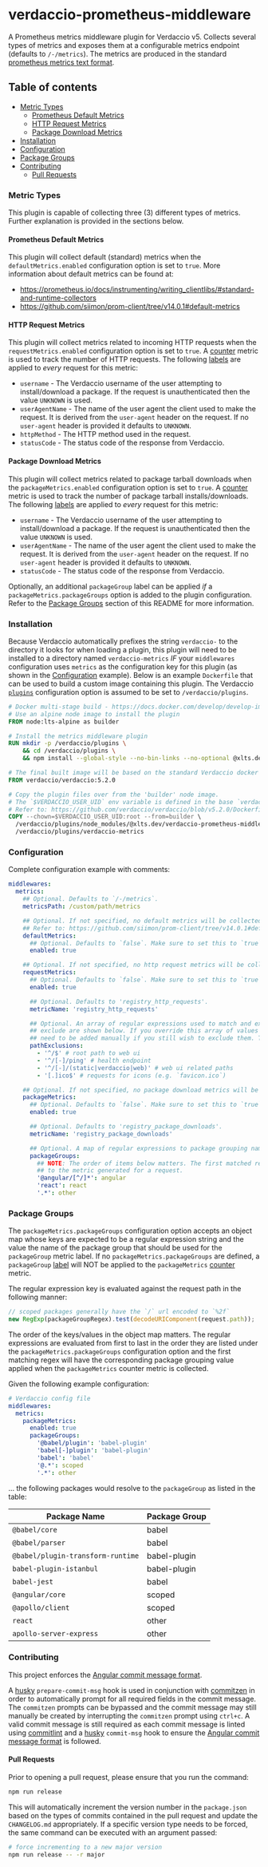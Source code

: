 # verdaccio-prometheus-middleware

A Prometheus metrics middleware plugin for Verdaccio v5. Collects several types of metrics and exposes them at a
configurable metrics endpoint (defaults to `/-/metrics`). The metrics are produced in the standard
[prometheus metrics text format](https://prometheus.io/docs/instrumenting/exposition_formats/#text-format-example).

## Table of contents

- [Metric Types](#metric-types)
  - [Prometheus Default Metrics](#prometheus-default-metrics)
  - [HTTP Request Metrics](#http-request-metrics)
  - [Package Download Metrics](#package-download-metrics)
- [Installation](#installation)
- [Configuration](#configuration)
- [Package Groups](#package-groups)
- [Contributing](#contributing)
  - [Pull Requests](#pull-requests)

### Metric Types

This plugin is capable of collecting three (3) different types of metrics. Further explanation is provided in the
sections below.

#### Prometheus Default Metrics

This plugin will collect default (standard) metrics when the `defaultMetrics.enabled` configuration option is set to
`true`. More information about default metrics can be found at:

- https://prometheus.io/docs/instrumenting/writing_clientlibs/#standard-and-runtime-collectors
- https://github.com/siimon/prom-client/tree/v14.0.1#default-metrics

#### HTTP Request Metrics

This plugin will collect metrics related to incoming HTTP requests when the `requestMetrics.enabled` configuration
option is set to `true`. A [counter](https://prometheus.io/docs/concepts/metric_types/#counter) metric is used to track
the number of HTTP requests. The following [labels](https://prometheus.io/docs/practices/naming/#labels) are applied to
_every_ request for this metric:

- `username` - The Verdaccio username of the user attempting to install/download a package. If the request is
  unauthenticated then the value `UNKNOWN` is used.
- `userAgentName` - The name of the user agent the client used to make the request. It is derived from the `user-agent`
  header on the request. If no `user-agent` header is provided it defaults to `UNKNOWN`.
- `httpMethod` - The HTTP method used in the request.
- `statusCode` - The status code of the response from Verdaccio.

#### Package Download Metrics

This plugin will collect metrics related to package tarball downloads when the `packageMetrics.enabled` configuration
option is set to `true`. A [counter](https://prometheus.io/docs/concepts/metric_types/#counter) metric is used to track
the number of package tarball installs/downloads. The following [labels](https://prometheus.io/docs/practices/naming/#labels)
are applied to _every_ request for this metric:

- `username` - The Verdaccio username of the user attempting to install/download a package. If the request is
  unauthenticated then the value `UNKNOWN` is used.
- `userAgentName` - The name of the user agent the client used to make the request. It is derived from the `user-agent`
  header on the request. If no `user-agent` header is provided it defaults to `UNKNOWN`.
- `statusCode` - The status code of the response from Verdaccio.

Optionally, an additional `packageGroup` label can be applied _if_ a `packageMetrics.packageGroups` option is added to
the plugin configuration. Refer to the [Package Groups](#package-groups) section of this README for more information.

### Installation

Because Verdaccio automatically prefixes the string `verdaccio-` to the directory it looks for when loading a plugin,
this plugin will need to be installed to a directory named `verdaccio-metrics` _IF_ your `middlewares` configuration
uses `metrics` as the configuration key for this plugin (as shown in the [Configuration](#configuration) example). Below
is an example `Dockerfile` that can be used to build a custom image containing this plugin. The Verdaccio
[`plugins`](https://verdaccio.org/docs/configuration#plugins) configuration option is assumed to be set to
`/verdaccio/plugins`.

```Dockerfile
# Docker multi-stage build - https://docs.docker.com/develop/develop-images/multistage-build/
# Use an alpine node image to install the plugin
FROM node:lts-alpine as builder

# Install the metrics middleware plugin
RUN mkdir -p /verdaccio/plugins \
    && cd /verdaccio/plugins \
    && npm install --global-style --no-bin-links --no-optional @xlts.dev/verdaccio-prometheus-middleware@1.0.0

# The final built image will be based on the standard Verdaccio docker image.
FROM verdaccio/verdaccio:5.2.0

# Copy the plugin files over from the 'builder' node image.
# The `$VERDACCIO_USER_UID` env variable is defined in the base `verdaccio/verdaccio` image.
# Refer to: https://github.com/verdaccio/verdaccio/blob/v5.2.0/Dockerfile#L32
COPY --chown=$VERDACCIO_USER_UID:root --from=builder \
  /verdaccio/plugins/node_modules/@xlts.dev/verdaccio-prometheus-middleware \
  /verdaccio/plugins/verdaccio-metrics
```

### Configuration

Complete configuration example with comments:

```yaml
middlewares:
  metrics:
    ## Optional. Defaults to `/-/metrics`.
    metricsPath: /custom/path/metrics

    ## Optional. If not specified, no default metrics will be collected.
    ## Refer to: https://github.com/siimon/prom-client/tree/v14.0.1#default-metrics
    defaultMetrics:
      ## Optional. Defaults to `false`. Make sure to set this to `true` if you want to collect default metrics.
      enabled: true

    ## Optional. If not specified, no http request metrics will be collected.
    requestMetrics:
      ## Optional. Defaults to `false`. Make sure to set this to `true` if you want to collect request metrics.
      enabled: true

      ## Optional. Defaults to 'registry_http_requests'.
      metricName: 'registry_http_requests'

      ## Optional. An array of regular expressions used to match and exclude request paths. The default list of paths to
      ## exclude are shown below. If you override this array of values these default paths will NOT be included and will
      ## need to be added manually if you still wish to exclude them. The `metricsPath` is **ALWAYS** excluded.
      pathExclusions:
        - '^/$' # root path to web ui
        - '^/[-]/ping' # health endpoint
        - '^/[-]/(static|verdaccio|web)' # web ui related paths
        - '[.]ico$' # requests for icons (e.g. `favicon.ico`)

    ## Optional. If not specified, no package download metrics will be collected.
    packageMetrics:
      ## Optional. Defaults to `false`. Make sure to set this to `true` if you want to collect package download metrics.
      enabled: true

      ## Optional. Defaults to 'registry_package_downloads'.
      metricName: 'registry_package_downloads'

      ## Optional. A map of regular expressions to package grouping names.
      packageGroups:
        ## NOTE: The order of items below matters. The first matched regex is the package grouping that will be applied
        ## to the metric generated for a request.
        '@angular/[^/]*': angular
        'react': react
        '.*': other
```

### Package Groups

The `packageMetrics.packageGroups` configuration option accepts an object map whose keys are expected to be a regular
expression string and the value the name of the package group that should be used for the `packageGroup` metric label.
If no `packageMetrics.packageGroups` are defined, a `packageGroup` [label](https://prometheus.io/docs/practices/naming/#labels)
will NOT be applied to the `packageMetrics` [counter](https://prometheus.io/docs/concepts/metric_types/#counter) metric.

The regular expression key is evaluated against the request path in the following manner:

```javascript
// scoped packages generally have the `/` url encoded to `%2f`
new RegExp(packageGroupRegex).test(decodeURIComponent(request.path));
```

The order of the keys/values in the object map matters. The regular expressions are evaluated from first to last in the
order they are listed under the `packageMetrics.packageGroups` configuration option and the first matching regex will
have the corresponding package grouping value applied when the `packageMetrics` counter metric is collected.

Given the following example configuration:

```yaml
# Verdaccio config file
middlewares:
  metrics:
    packageMetrics:
      enabled: true
      packageGroups:
        '@babel/plugin': 'babel-plugin'
        'babel[-]plugin': 'babel-plugin'
        'babel': 'babel'
        '@.*': scoped
        '.*': other
```

... the following packages would resolve to the `packageGroup` as listed in the table:

| Package Name                      | Package Group |
| --------------------------------- | ------------- |
| `@babel/core`                     | babel         |
| `@babel/parser`                   | babel         |
| `@babel/plugin-transform-runtime` | babel-plugin  |
| `babel-plugin-istanbul`           | babel-plugin  |
| `babel-jest`                      | babel         |
| `@angular/core`                   | scoped        |
| `@apollo/client`                  | scoped        |
| `react`                           | other         |
| `apollo-server-express`           | other         |

### Contributing

This project enforces the [Angular commit message format](https://github.com/angular/angular/blob/13.1.1/CONTRIBUTING.md#-commit-message-format).

A [husky](https://typicode.github.io/husky/#/) `prepare-commit-msg` hook is used in conjunction with
[commitzen](https://github.com/commitizen/cz-cli) in order to automatically prompt for all required fields in the
commit message. The `commitzen` prompts can be bypassed and the commit message may still manually be created by
interrupting the `commitzen` prompt using `ctrl+c`. A valid commit message is still required as each commit message
is linted using [commitlint](https://commitlint.js.org/#/) and a [husky](https://typicode.github.io/husky/#/)
`commit-msg` hook to ensure the [Angular commit message format](https://github.com/angular/angular/blob/13.1.1/CONTRIBUTING.md#-commit-message-format)
is followed.

#### Pull Requests

Prior to opening a pull request, please ensure that you run the command:

```bash
npm run release
```

This will automatically increment the version number in the `package.json` based on the types of commits contained in
the pull request and update the `CHANGELOG.md` appropriately. If a specific version type needs to be forced, the same
command can be executed with an argument passed:

```bash
# force incrementing to a new major version
npm run release -- -r major
```
